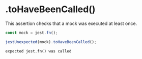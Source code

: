 # .toHaveBeenCalled()

This assertion checks that a mock was executed at least once.

```js
const mock = jest.fn();

jestUnexpected(mock).toHaveBeenCalled();
```

<!-- evaldown output:true -->

```
expected jest.fn() was called
```
